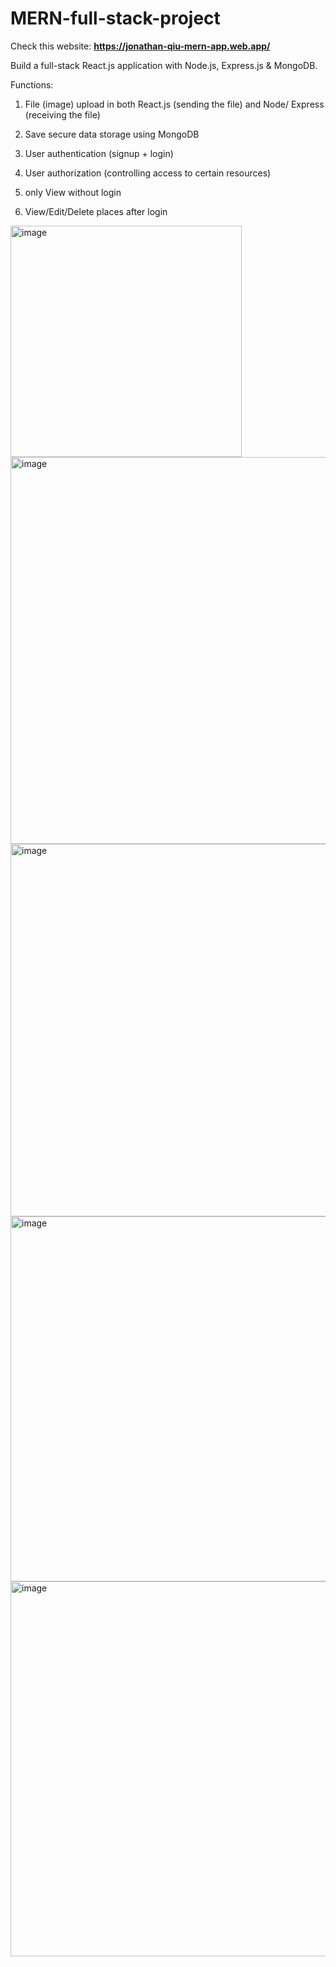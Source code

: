 # MERN-full-stack-project

Check this website: **https://jonathan-qiu-mern-app.web.app/**

Build a full-stack React.js application with Node.js, Express.js & MongoDB.

Functions:

1. File (image) upload in both React.js (sending the file) and Node/ Express (receiving the file)

2. Save secure data storage using MongoDB

3. User authentication (signup + login)

4. User authorization (controlling access to certain resources)

5. only View without login

6. View/Edit/Delete places after login

<img width="370" alt="image" src="https://github.com/underdog1118/MERN-full-stack-project/assets/76549705/2cfd9785-2bbe-4e2a-950a-951a13b9cd7e">

<img width="619" alt="image" src="https://github.com/underdog1118/MERN-full-stack-project/assets/76549705/5d6e01c4-b103-4ffc-8610-b35c06ad9c63">

<img width="596" alt="image" src="https://github.com/underdog1118/MERN-full-stack-project/assets/76549705/7254319e-5e03-4f49-b98c-8f9d16b221c0">

<img width="584" alt="image" src="https://github.com/underdog1118/MERN-full-stack-project/assets/76549705/a91161c0-83c0-483f-b2e4-7921bea76a48">

<img width="600" alt="image" src="https://github.com/underdog1118/MERN-full-stack-project/assets/76549705/e9885271-44a5-4e44-a369-b0c1f45e78e4">





